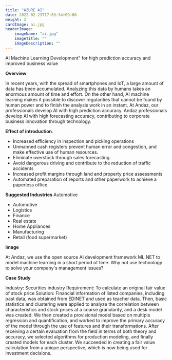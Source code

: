 ```yaml
---
title: "AZURE AI"
date: 2022-02-23T17:03:34+09:00
weight: 2
cardImage: ai.jpg
headerImage:
    imageName: "ai.jpg"
    imageTitle: ""
    imageDescription: ""
---
```


AI Machine Learning Development" for high prediction accuracy and improved business value

**Overview**

In recent years, with the spread of smartphones and IoT, a large amount of data has been accumulated. Analyzing this data by humans takes an enormous amount of time and effort. On the other hand, AI machine learning makes it possible to discover regularities that cannot be found by human power and to finish the analysis work in an instant. At Andaz, our professionals develop AI with high prediction accuracy. Andaz professionals develop AI with high forecasting accuracy, contributing to corporate business innovation through technology.

**Effect of introduction**.

- Increased efficiency in inspection and picking operations
- Unmanned cash registers prevent human error and congestion, and make effective use of human resources.
- Eliminate overstock through sales forecasting
- Avoid dangerous driving and contribute to the reduction of traffic accidents
- Increased profit margins through land and property price assessments
- Automated preparation of reports and other paperwork to achieve a paperless office.

**Suggested Industries** Automotive

- Automotive
- Logistics
- Finance
- Real estate
- Home Appliances
- Manufacturing
- Retail (food supermarket)

**image**

At Andaz, we use the open source AI development framework ML.NET to model machine learning in a short period of time. Why not use technology to solve your company's management issues?

**Case Study**

Industry: Securities industry
Requirement: To calculate an original fair value of stock price
Solution: Financial information of listed companies, including past data, was obtained from EDINET and used as teacher data. Then, basic statistics and clustering were applied to analyze the correlation between characteristics and stock prices at a coarse granularity, and a desk model was created. We then created a provisional model based on multiple regression and quantification, and worked to improve the primary accuracy of the model through the use of features and their transformations. After receiving a certain evaluation from the field in terms of both theory and accuracy, we selected algorithms for production modeling, and finally created models for each cluster. We succeeded in creating a fair value calculation from a unique perspective, which is now being used for investment decisions.